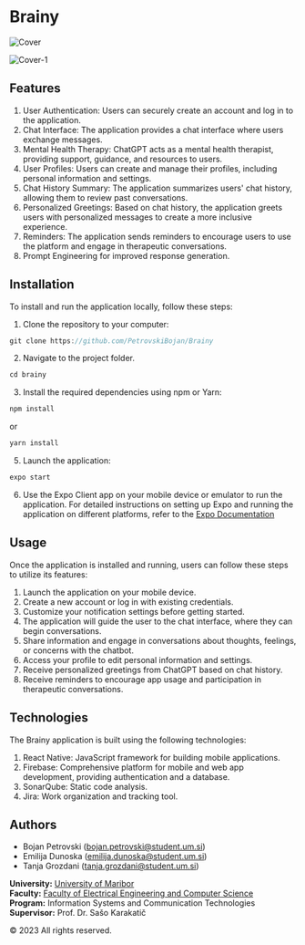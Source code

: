 # Brainy

![Cover](https://github.com/emilijadunoska/brainy/assets/137066301/f69e85d2-6898-4845-923a-c209d85385f2)

![Cover-1](https://github.com/emilijadunoska/brainy/assets/137066301/fbe52697-65d5-4fd0-aaf2-d68611e86644)

## Features
1. User Authentication: Users can securely create an account and log in to the application.
2. Chat Interface: The application provides a chat interface where users exchange messages.
3. Mental Health Therapy: ChatGPT acts as a mental health therapist, providing support, guidance, and resources to users.
4. User Profiles: Users can create and manage their profiles, including personal information and settings.
5. Chat History Summary: The application summarizes users' chat history, allowing them to review past conversations.
6. Personalized Greetings: Based on chat history, the application greets users with personalized messages to create a more inclusive experience.
7. Reminders: The application sends reminders to encourage users to use the platform and engage in therapeutic conversations.
8. Prompt Engineering for improved response generation.

## Installation

To install and run the application locally, follow these steps:

1. Clone the repository to your computer:
```javascript
git clone https://github.com/PetrovskiBojan/Brainy 
```
2. Navigate to the project folder.
```javascript
cd brainy
```
3. Install the required dependencies using npm or Yarn:
```javascript
npm install
```
or
```javascript
yarn install
```
5. Launch the application:
```javascript
expo start
```
6. Use the Expo Client app on your mobile device or emulator to run the application.
For detailed instructions on setting up Expo and running the application on different platforms, refer to the [Expo Documentation](https://docs.expo.dev/get-started/installation/)

## Usage

Once the application is installed and running, users can follow these steps to utilize its features:

1. Launch the application on your mobile device.
2. Create a new account or log in with existing credentials.
3. Customize your notification settings before getting started.
4. The application will guide the user to the chat interface, where they can begin conversations.
5. Share information and engage in conversations about thoughts, feelings, or concerns with the chatbot.
6. Access your profile to edit personal information and settings.
7. Receive personalized greetings from ChatGPT based on chat history.
8. Receive reminders to encourage app usage and participation in therapeutic conversations.

## Technologies

The Brainy application is built using the following technologies:

1. React Native: JavaScript framework for building mobile applications.
2. Firebase: Comprehensive platform for mobile and web app development, providing authentication and a database.
3. SonarQube: Static code analysis.
4. Jira: Work organization and tracking tool.

## Authors 
- Bojan Petrovski (bojan.petrovski@student.um.si)
- Emilija Dunoska (emilija.dunoska@student.um.si)
- Tanja Grozdani  (tanja.grozdani@student.um.si)

**University:** [University of Maribor](https://www.um.si/en/home-page/) </br>
**Faculty:** [Faculty of Electrical Engineering and Computer Science](https://feri.um.si/) </br>
**Program:** Information Systems and Communication Technologies </br>
**Supervisor:** Prof. Dr. Sašo Karakatič

&copy; 2023 All rights reserved.
